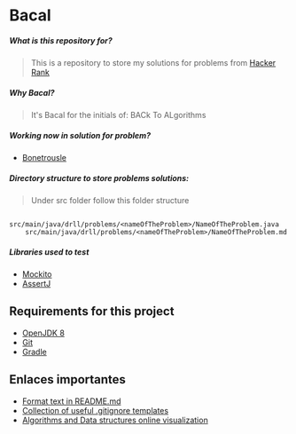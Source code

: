 # Bacal

##### What is this repository for?
> This is a repository to store my solutions for problems 
from [Hacker Rank](https://www.hackerrank.com/dashboard)

##### Why _Bacal_?
> It's Bacal for the initials of: BACk To ALgorithms

##### Working now in solution for problem?
* [Bonetrousle](https://www.hackerrank.com/challenges/bonetrousle/problem)

##### Directory structure to store problems solutions:
> Under src folder follow this folder structure
```
    src/main/java/drll/problems/<nameOfTheProblem>/NameOfTheProblem.java
    src/main/java/drll/problems/<nameOfTheProblem>/NameOfTheProblem.md
```

##### Libraries used to test
* [Mockito](http://site.mockito.org/)
* [AssertJ](http://joel-costigliola.github.io/assertj/index.html)

## Requirements for this project
* [OpenJDK 8](http://openjdk.java.net/install/)
* [Git](https://git-scm.com/)
* [Gradle](https://gradle.org/)

## Enlaces importantes
* [Format text in README.md](https://help.github.com/articles/basic-writing-and-formatting-syntax/)
* [Collection of useful .gitignore templates](https://github.com/github/gitignore)
* [Algorithms and Data structures online visualization](https://www.cs.usfca.edu/~galles/visualization/Algorithms.html)

